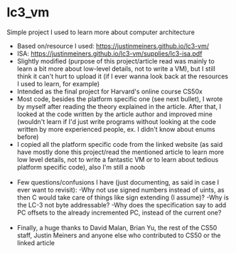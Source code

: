 # lc3_vm
Simple project I used to learn more about computer architecture

* Based on/resource I used: https://justinmeiners.github.io/lc3-vm/
* ISA: https://justinmeiners.github.io/lc3-vm/supplies/lc3-isa.pdf
* Slightly modified (purpose of this project/article read was mainly to learn a bit more about low-level details, not to write a VM), but I still think it can't hurt to upload it (if I ever wanna look back at the resources I used to learn, for example)
* Intended as the final project for Harvard's online course CS50x 
* Most code, besides the platform specific one (see next bullet), I wrote by myself after reading the theory explained in the article. After that, I looked at the code written by the article author and improved mine (wouldn't learn if I'd just write programs without looking at the code written by more experienced people, ex. I didn't know about enums before)
* I copied all the platform specific code from the linked website (as said have mostly done this project/read the mentioned article to learn more low level details, not to write a fantastic VM or to learn about tedious platform specific code), also I'm still a noob<br/><br/>
* Few questions/confusions I have (just documenting, as said in case I ever want to revisit):
  -Why not use signed numbers instead of uints, as then C would take care of things like sign extending (I assume)?
  -Why is the LC-3 not byte addressable?
  -Why does the specification say to add PC offsets to the already incremented PC, instead of the current one?<br/><br/>
* Finally, a huge thanks to David Malan, Brian Yu, the rest of the CS50 staff, Justin Meiners and anyone else who contributed to CS50 or the linked article
 
